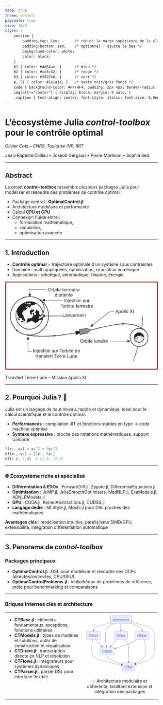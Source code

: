 ```yaml
---
marp: true
theme: default
paginate: true
size: 16:9
style: |
    section {
        padding-top: 1em;       /* réduit la marge supérieure de la slide */
        padding-bottom: 1em;    /* optionnel : ajuste le bas */
        background-color: white;
        color: black;
    }
    h1 { color: #4d64ae; }      /* bleu */
    h2 { color: #ca3c32; }      /* rouge */
    h3 { color: #399746; }      /* vert */
    p, li { color: #1a1a1a; }   /* texte noir/gris foncé */
    code { background-color: #F4F4F4; padding: 2px 4px; border-radius: 4px; }
    img[alt~="center"] { display: block; margin: 0 auto; }
    .caption { text-align: center; font-style: italic; font-size: 0.9em; }
---
```


# L’écosystème Julia *control-toolbox* pour le contrôle optimal

_Olivier Cots – CNRS, Toulouse INP, IRIT_

Jean-Baptiste Caillau • Joseph Gergaud • Pierre Martinon • Sophia Sed

---

## Abstract

Le projet **control-toolbox** rassemble plusieurs packages Julia pour modéliser et résoudre des problèmes de contrôle optimal.  

- Package central : **OptimalControl.jl**  
- Architecture modulaire et performante  
- Calcul **CPU et GPU**  
- Connexion fluide entre :  
  - formulation mathématique,  
  - simulation,  
  - optimisation avancée

---

## 1. Introduction

- **Contrôle optimal** = trajectoire optimale d’un système sous contraintes  
- Domaine : math appliquées, optimisation, simulation numérique  
- Applications : robotique, aéronautique, finance, énergie  

![w:640 center](spatial.png)
<p class="caption">Transfert Terre–Lune – Mission Apollo XI</p>

---

## 2. Pourquoi Julia ? 🚀

Julia est un langage de haut niveau, rapide et dynamique, idéal pour le calcul scientifique et le contrôle optimal.

- **Performances** : compilation JIT et fonctions stables en type → code machine optimisé  
- **Syntaxe expressive** : proche des notations mathématiques, support Unicode  

```julia
f(x₁, x₂) = x₁^2 + 3x₂^2
∇f(x₁, x₂) = [2x₁, 6x₂]
∇f(1.0, 2.0)  # [2.0, 12.0]
```

---

### 🌐 Écosystème riche et spécialisé

- **Différentiation & EDOs** : ForwardDiff.jl, Zygote.jl, DifferentialEquations.jl  
- **Optimisation** : JuMP.jl, JuliaSmoothOptimizers, MadNLP.jl, ExaModels.jl, ADNLPModels.jl  
- **GPU** : CUDA.jl, KernelAbstractions.jl, CUDSS.jl  
- **Langage dédié** : MLStyle.jl, Moshi.jl pour DSL proches des mathématiques  

**Avantages clés** : modélisation intuitive, parallélisme SIMD/GPU, extensibilité, intégration différentiation automatique

---

## 3. Panorama de *control-toolbox*

### Packages principaux

- **OptimalControl.jl** : DSL pour modéliser et résoudre des OCPs (directes/indirectes, CPU/GPU)  
- **OptimalControlProblems.jl** : bibliothèque de problèmes de référence, prête pour benchmarking et comparaisons  

---

### Briques internes clés et architecture

<table style="width:100%;">
<tr>
<td style="width:50%; vertical-align:top;">

- **CTBase.jl** : éléments fondamentaux, exceptions, fonctions utilitaires  
- **CTModels.jl** : types de modèles et solutions, outils de construction et visualisation  
- **CTDirect.jl** : transcription directe en NLP et résolution  
- **CTFlows.jl** : intégrateurs pour systèmes dynamiques  
- **CTParser.jl** : parser DSL pour interface flexible  

</td>
<td style="width:50%; text-align:center; vertical-align:top;">

<img src="diagramme.png" style="max-width:100%;"/>
<p class="caption">💡 Architecture modulaire et cohérente, facilitant extension et intégration des packages</p>

</td>
</tr>
</table>
